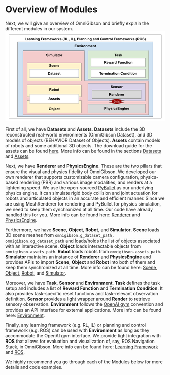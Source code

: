 # Overview of Modules

Next, we will give an overview of OmniGibson and briefly explain the different modules in our system.
![quickstart.png](images/overview.png)

First of all, we have **Datasets** and **Assets**. 
**Datasets** include the 3D reconstructed real-world environments (OmniGibson Dataset), and 3D models of objects (BEHAVIOR Dataset of Objects). 
**Assets** contain models of robots and some additional 3D objects. 
The download guide for the assets can be found [here](installation.html#downloading-the-assets). 
More info can be found in the sections [Datasets](dataset.md) and [Assets](assets.md).

Next, we have **Renderer** and **PhysicsEngine**. 
These are the two pillars that ensure the visual and physics fidelity of OmniGibson. 
We developed our own renderer that supports customizable camera configuration, physics-based rendering (PBR) and various image modalities, and renders at a lightening speed. 
We use the open-sourced [PyBullet](http://www.pybullet.org/) as our underlying physics engine. 
It can simulate rigid body collision and joint actuation for robots and articulated objects in an accurate and efficient manner. 
Since we are using MeshRenderer for rendering and PyBullet for physics simulation, we need to keep them synchronized at all time. 
Our code have already handled this for you. More info can be found here: [Renderer](renderer.md) and [PhysicsEngine](physics_engine.md).

Furthermore, we have **Scene**, **Object**, **Robot**, and **Simulator**. 
**Scene** loads 3D scene meshes from `omnigibson.g_dataset_path, omnigibson.og_dataset_path` and loads/holds the list of objects associated with an interactive scene.
**Object** loads interactable objects from `omnigibson.assets_path`. 
**Robot** loads robots from `omnigibson.assets_path`. 
**Simulator** maintains an instance of **Renderer** and **PhysicsEngine** and provides APIs to import **Scene**, **Object** and **Robot** into both of them and keep them synchronized at all time. 
More info can be found here: [Scene](./scenes.md), [Object](./objects.md), [Robot](./robots.md), and [Simulator](simulators.md).

Moreover, we have **Task**, **Sensor** and **Environment**. 
**Task** defines the task setup and includes a list of **Reward Function** and **Termination Condition**. 
It also provides task-specific reset functions and task-relevant observation definition. 
**Sensor** provides a light wrapper around **Render** to retrieve sensory observation. 
**Environment** follows the [OpenAI gym](https://github.com/openai/gym) convention and provides an API interface for external applications. 
More info can be found here: [Environment](environments.md).

Finally, any learning framework (e.g. RL, IL) or planning and control framework (e.g. ROS) can be used with **Environment** as long as they accommodate the OpenAI gym interface. 
We provide tight integration with **ROS** that allows for evaluation and visualization of, say, ROS Navigation Stack, in OmniGibson. 
More info can be found here: [Learning Framework](learning_framework.md) and [ROS](ros_integration.md).

We highly recommend you go through each of the Modules below for more details and code examples.

